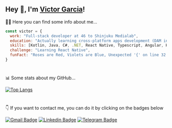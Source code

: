 ## Hey 👋, I'm [Victor Garcia](https://github.com/VictorGarciaDev/)!


:raising_hand_man: Here you can find some info about me...

```javascript
const victor = {
  work: "Full-stack developer at 46 to Shinjuku Medialab",
  education: "Actually learning cross-platform apps development (DAM in Spanish) at Nicolau Copernic.",
  skills: [Kotlin, Java, C#, .NET, React Native, Typescript, Angular, HTML, CSS, Javascript, MySQL],
  challenge: "Learning React Native",
  funFact: "Roses are Red, Violets are Blue, Unexpected '{' on line 32."
}
```
#

:bar_chart: Some stats about my GitHub...

[![Top Langs](https://github-readme-stats.vercel.app/api/top-langs/?username=victorgarciadev&theme=transparent&layout=compact)](https://github.com/victorgarciadev/github-readme-stats)

#

:point_down: If you want to contact me, you can do it by clicking on the badges below 

[![Gmail Badge](https://img.shields.io/badge/Gmail-D14836?style=for-the-badge&logo=gmail&logoColor=white)](mailto:t692250447@gmail.com) 
[![Linkedin Badge](https://img.shields.io/badge/LinkedIn-0077B5?style=for-the-badge&logo=linkedin&logoColor=white)](https://linkedin.com/in/victorgarciadev)
[![Telegram Badge](https://img.shields.io/badge/Telegram-2CA5E0?style=for-the-badge&logo=telegram&logoColor=white)](https://telegram.dog/victorgarciadev)

